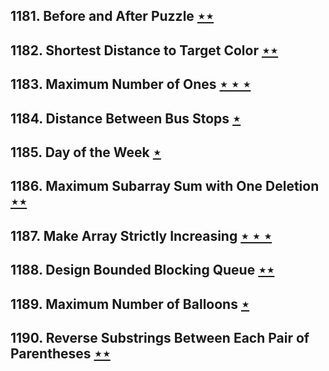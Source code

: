 ## 1181. Before and After Puzzle [$\star\star$](https://leetcode.com/problems/before-and-after-puzzle)

## 1182. Shortest Distance to Target Color [$\star\star$](https://leetcode.com/problems/shortest-distance-to-target-color)

## 1183. Maximum Number of Ones [$\star\star\star$](https://leetcode.com/problems/maximum-number-of-ones)

## 1184. Distance Between Bus Stops [$\star$](https://leetcode.com/problems/distance-between-bus-stops)

## 1185. Day of the Week [$\star$](https://leetcode.com/problems/day-of-the-week)

## 1186. Maximum Subarray Sum with One Deletion [$\star\star$](https://leetcode.com/problems/maximum-subarray-sum-with-one-deletion)

## 1187. Make Array Strictly Increasing [$\star\star\star$](https://leetcode.com/problems/make-array-strictly-increasing)

## 1188. Design Bounded Blocking Queue [$\star\star$](https://leetcode.com/problems/design-bounded-blocking-queue)

## 1189. Maximum Number of Balloons [$\star$](https://leetcode.com/problems/maximum-number-of-balloons)

## 1190. Reverse Substrings Between Each Pair of Parentheses [$\star\star$](https://leetcode.com/problems/reverse-substrings-between-each-pair-of-parentheses)
